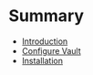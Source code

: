 # Summary

* [Introduction](README.md)
* [Configure Vault](configure-vault.md)
* [Installation](installation.md)

